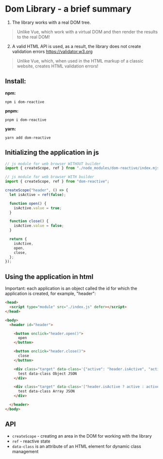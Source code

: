# Dom Library - a brief summary
1. The library works with a real DOM tree.
> Unlike Vue, which work with a virtual DOM and then render the results to the real DOM!
2. A valid HTML API is used, as a result, the library does not create validation errors https://validator.w3.org
> Unlike Vue, which, when used in the HTML markup of a classic website, creates HTML validation errors!



## Install:
**npm:**
```
npm i dom-reactive
```

**pnpm:**
```
pnpm i dom-reactive
```

**yarn:**
```
yarn add dom-reactive
```



## Initializing the application in js
```js
// js module for web browser WITHOUT builder
import { createScope, ref } from "./node_modules/dom-reactive/index.mjs";

// js module for web browser WITH builder
import { createScope, ref } from "dom-reactive";

createScope("header", () => {
  let isActive = ref(false);

  function open() {
    isActive.value = true;
  }

  function close() {
    isActive.value = false;
  }

  return {
    isActive,
    open,
    close,
  };
});

```



## Using the application in html
Important: each application is an object called the id for which the application is created, for example, "header":
```html
<head>
  <script type="module" src="./index.js" defer></script>
</head>

<body>
  <header id="header">

    <button onclick="header.open()">
      open
    </button>

    <button onclick="header.close()">
      close
    </button>

    <div class="target" data-class='{"active": "header.isActive", "active-not": "!header.isActive"}'>
      test data-class Object JSON
    </div>

    <div class="target" data-class='["header.isActive ? active : active-not", "!header.isActive ? test-not : test"]'>
      test data-class Array JSON
    </div>

  </header>
</body>
```



## API
* `createScope` - creating an area in the DOM for working with the library
* `ref` - reactive state
* `data-class` is an attribute of an HTML element for dynamic class management
